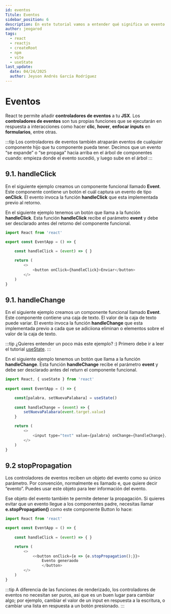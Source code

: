 ```yaml
---
id: eventos
Titule: Eventos
sidebar_position: 6
description: En este tutorial vamos a entender qué significa un evento y cómo se relaciona un evento con un componente funcional
author: jeogarod
tags:
  - react
  - reactjs
  - createRoot
  - npm
  - vite
  - useState
last_update:
  date: 04/24/2025
  author: Jeyson Andrés García Rodríguez
---
```


# Eventos

React te permite añadir **controladores de eventos** a tu **JSX**. Los **controladores de eventos** son tus propias funciones que se ejecutarán en respuesta a interacciones como hacer **clic**, **hover**, **enfocar inputs** en **formularios**, entre otras.

:::tip
Los controladores de eventos también atraparán eventos de cualquier componente hijo que tu componente pueda tener. Decimos que un evento “se expande” o “se propaga” hacia arriba en el árbol de componentes cuando: empieza donde el evento sucedió, y luego sube en el árbol
:::

## 9.1. handleClick

En el siguiente ejemplo creamos un componente funcional llamado **Event**. Este componente contiene un botón el cuál captura un evento de tipo **onClick**. El evento invoca la función **handleClick** que esta implementada previo al retorno. 

En el siguiente ejemplo tenemos un botón que llama a la función **handleClick**. Esta función **handleClick** recibe el parámetro **event** y debe ser desclarado antes del retorno del componente funcional. 

```javascript
import React from 'react'

export const EventApp = () => {
    
    const handleClick = (event) => { }

    return (
        <>
            <button onClick={handleClick}>Enviar</button>
        </>
    )
}
```

## 9.1. handleChange

En el siguiente ejemplo creamos un componente funcional llamado **Event**. Este componente contiene una caja de texto. El valor de la caja de texto puede variar. El evento invoca la función **handleChange** que esta implementada previo a cada que se adiciiona eliminan o elementos sobre el valor de la caja de texto. 

:::tip
¿Quieres entender un poco más este ejemplo? :) Primero debe ir a leer el tutorial [useState](/docs/programacion/reactjs/hooks/useState.md).
:::

En el siguiente ejemplo tenemos un botón que llama a la función **handleChange**. Esta función **handleChange** recibe el parámetro **event** y debe ser desclarado antes del return el componente funcional. 

```javascript
import React, { useState } from 'react'
 
export const EventApp = () => {

    const[palabra, setNuevaPalabara] = useState()
    
    const handleChange = (event) => { 
        setNuevaPalabara(event.target.value)
    }

    return (
        <>
            <input type="text" value={palabra} onChange={handleChange}/>
        </>
    )
}
```

## 9.2 stopPropagation

Los controladores de eventos reciben un objeto del evento como su único parámetro. Por convención, normalmente es llamado e, que quiere decir “evento”. Puedes usar este objeto para leer información del evento.

Ese objeto del evento también te permite detener la propagación. Si quieres evitar que un evento llegue a los componentes padre, necesitas llamar **e.stopPropagation()** como este componente Button lo hace:

```javascript
import React from 'react'

export const EventApp = () => {
    
    const handleClick = (event) => { }

    return (
        <>
            <<button onClick={e => {e.stopPropagation();}}>
                Evento generaodo
                </button>
        </>
    )
}
```

:::tip
A diferencia de las funciones de renderizado, los controladores de eventos no necesitan ser puros, asi que es un buen lugar para cambiar algo; por ejemplo, cambiar el valor de un input en respuesta a la escritura, o cambiar una lista en respuesta a un botón presionado.
:::